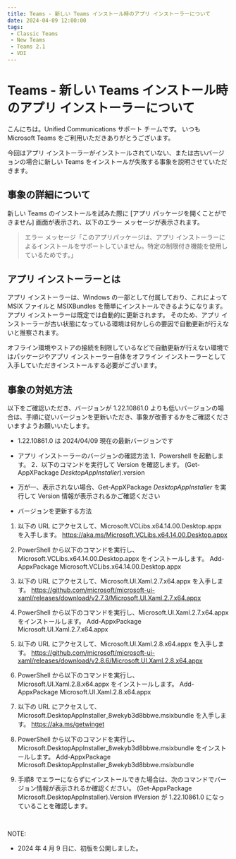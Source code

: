 ```yaml
---
title: Teams - 新しい Teams インストール時のアプリ インストーラーについて
date: 2024-04-09 12:00:00
tags:
 - Classic Teams
 - New Teams
 - Teams 2.1
 - VDI
---
```


# Teams - 新しい Teams インストール時のアプリ インストーラーについて
こんにちは。Unified Communications サポート チームです。
いつも Microsoft Teams をご利用いただきありがとうございます。

今回はアプリ インストーラーがインストールされていない、または古いバージョンの場合に新しい Teams をインストールが失敗する事象を説明させていただきます。

## 事象の詳細について
新しい Teams のインストールを試みた際に [アプリ パッケージを開くことができません] 画面が表示され、以下のエラー メッセージが表示されます。
 > エラー メッセージ「このアプリパッケージは、アプリ インストーラーによるインストールをサポートしていません。特定の制限付き機能を使用しているためです。」

## アプリ インストーラーとは
アプリ インストーラーは、Windows の一部として付属しており、これによって MSIX ファイルと MSIXBundles を簡単にインストールできるようになります。
アプリ インストーラーは既定では自動的に更新されます。
そのため、アプリ インストーラーが古い状態になっている環境は何かしらの要因で自動更新が行えないと推察されます。

オフライン環境やストアの接続を制限しているなどで自動更新が行えない環境ではパッケージやアプリ インストーラー自体をオフライン インストーラーとして入手していただきインストールする必要がございます。

## 事象の対処方法
以下をご確認いただき、バージョンが 1.22.10861.0 よりも低いバージョンの場合は、手順に従いバージョンを更新いただき、事象が改善するかをご確認くださいますようお願いいたします。
 * 1.22.10861.0 は 2024/04/09 現在の最新バージョンです

- アプリ インストーラーのバージョンの確認方法
1．Powershell を起動します。
2．以下のコマンドを実行して Version を確認します。
(Get-AppXPackage *DesktopAppInstaller*).version
* 万が一、表示されない場合、Get-AppXPackage *DesktopAppInstaller* を実行して Version 情報が表示されるかご確認ください

- バージョンを更新する方法
1. 以下の URL にアクセスして、Microsoft.VCLibs.x64.14.00.Desktop.appx を入手します。
https://aka.ms/Microsoft.VCLibs.x64.14.00.Desktop.appx

2. PowerShell から以下のコマンドを実行し、Microsoft.VCLibs.x64.14.00.Desktop.appx をインストールします。
Add-AppxPackage Microsoft.VCLibs.x64.14.00.Desktop.appx

3. 以下の URL にアクセスして、Microsoft.UI.Xaml.2.7.x64.appx を入手します。
https://github.com/microsoft/microsoft-ui-xaml/releases/download/v2.7.3/Microsoft.UI.Xaml.2.7.x64.appx

4. PowerShell から以下のコマンドを実行し、Microsoft.UI.Xaml.2.7.x64.appx をインストールします。
Add-AppxPackage Microsoft.UI.Xaml.2.7.x64.appx

5. 以下の URL にアクセスして、Microsoft.UI.Xaml.2.8.x64.appx を入手します。
https://github.com/microsoft/microsoft-ui-xaml/releases/download/v2.8.6/Microsoft.UI.Xaml.2.8.x64.appx

6. PowerShell から以下のコマンドを実行し、Microsoft.UI.Xaml.2.8.x64.appx をインストールします。
Add-AppxPackage Microsoft.UI.Xaml.2.8.x64.appx

7. 以下の URL にアクセスして、Microsoft.DesktopAppInstaller_8wekyb3d8bbwe.msixbundle を入手します。
https://aka.ms/getwinget

8. PowerShell から以下のコマンドを実行し、Microsoft.DesktopAppInstaller_8wekyb3d8bbwe.msixbundle をインストールします。
Add-AppxPackage Microsoft.DesktopAppInstaller_8wekyb3d8bbwe.msixbundle

9. 手順8 でエラーにならずにインストールできた場合は、次のコマンドでバージョン情報が表示されるか確認ください。
     (Get-AppxPackage Microsoft.DesktopAppInstaller).Version
     #Version が 1.22.10861.0 になっていることを確認します。


<br />

NOTE:  
- 2024 年 4 月 9 日に、初版を公開しました。